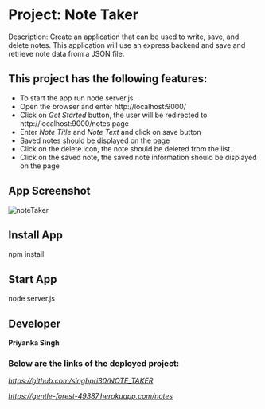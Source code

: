 # Project: Note Taker

Description: Create an application that can be used to write, save, and delete notes. This application will use an express backend and save and retrieve note data from a JSON file.



## This project has the following features:
* To start the app run node server.js.
* Open the browser and enter http://localhost:9000/
* Click on *Get Started* button, the user will be redirected to http://localhost:9000/notes page
* Enter *Note Title* and *Note Text* and click on save button
* Saved notes should be displayed on the page
* Click on the delete icon, the note should be deleted from the list.
* Click on the saved note, the saved note information should be displayed on the page

## App Screenshot
![noteTaker](https://user-images.githubusercontent.com/60719350/84720898-544e9480-af4d-11ea-882d-04af9ed4094c.gif)


## Install App
npm install

## Start App
node server.js

## Developer ##

**Priyanka Singh**


### Below are the links of the deployed project: ###

*https://github.com/singhpri30/NOTE_TAKER*

*https://gentle-forest-49387.herokuapp.com/notes*








